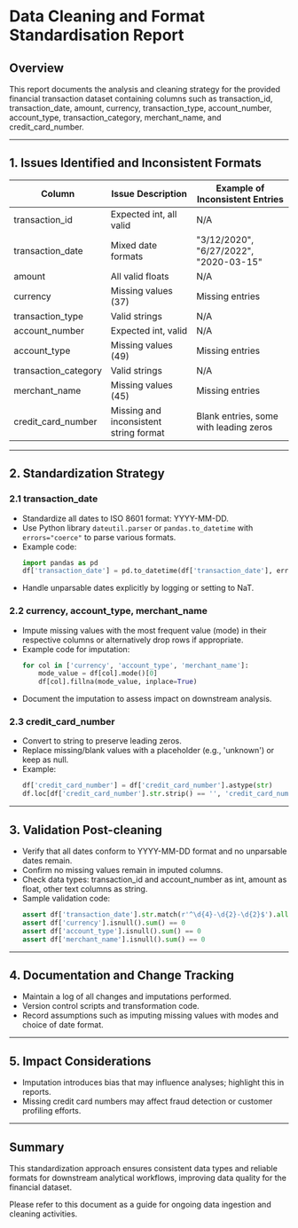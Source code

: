 # Data Cleaning and Format Standardisation Report

## Overview
This report documents the analysis and cleaning strategy for the provided financial transaction dataset containing columns such as transaction_id, transaction_date, amount, currency, transaction_type, account_number, account_type, transaction_category, merchant_name, and credit_card_number.

---

## 1. Issues Identified and Inconsistent Formats

| Column               | Issue Description                      | Example of Inconsistent Entries          |
|----------------------|--------------------------------------|------------------------------------------|
| transaction_id       | Expected int, all valid               | N/A                                      |
| transaction_date     | Mixed date formats                    | "3/12/2020", "6/27/2022", "2020-03-15" |
| amount               | All valid floats                     | N/A                                      |
| currency             | Missing values (37)                   | Missing entries                          |
| transaction_type     | Valid strings                        | N/A                                      |
| account_number       | Expected int, valid                  | N/A                                      |
| account_type         | Missing values (49)                   | Missing entries                          |
| transaction_category | Valid strings                        | N/A                                      |
| merchant_name        | Missing values (45)                   | Missing entries                          |
| credit_card_number   | Missing and inconsistent string format | Blank entries, some with leading zeros  |

---

## 2. Standardization Strategy

### 2.1 transaction_date
- Standardize all dates to ISO 8601 format: YYYY-MM-DD.
- Use Python library `dateutil.parser` or `pandas.to_datetime` with `errors="coerce"` to parse various formats.
- Example code:
  ```python
  import pandas as pd
  df['transaction_date'] = pd.to_datetime(df['transaction_date'], errors='coerce').dt.strftime('%Y-%m-%d')
  ```
- Handle unparsable dates explicitly by logging or setting to NaT.

### 2.2 currency, account_type, merchant_name
- Impute missing values with the most frequent value (mode) in their respective columns or alternatively drop rows if appropriate.
- Example code for imputation:
  ```python
  for col in ['currency', 'account_type', 'merchant_name']:
      mode_value = df[col].mode()[0]
      df[col].fillna(mode_value, inplace=True)
  ```
- Document the imputation to assess impact on downstream analysis.

### 2.3 credit_card_number
- Convert to string to preserve leading zeros.
- Replace missing/blank values with a placeholder (e.g., 'unknown') or keep as null.
- Example:
  ```python
  df['credit_card_number'] = df['credit_card_number'].astype(str)
  df.loc[df['credit_card_number'].str.strip() == '', 'credit_card_number'] = None
  ```

---

## 3. Validation Post-cleaning
- Verify that all dates conform to YYYY-MM-DD format and no unparsable dates remain.
- Confirm no missing values remain in imputed columns.
- Check data types: transaction_id and account_number as int, amount as float, other text columns as string.
- Sample validation code:
  ```python
  assert df['transaction_date'].str.match(r'^\d{4}-\d{2}-\d{2}$').all()
  assert df['currency'].isnull().sum() == 0
  assert df['account_type'].isnull().sum() == 0
  assert df['merchant_name'].isnull().sum() == 0
  ```

---

## 4. Documentation and Change Tracking
- Maintain a log of all changes and imputations performed.
- Version control scripts and transformation code.
- Record assumptions such as imputing missing values with modes and choice of date format.

---

## 5. Impact Considerations
- Imputation introduces bias that may influence analyses; highlight this in reports.
- Missing credit card numbers may affect fraud detection or customer profiling efforts.

---

## Summary
This standardization approach ensures consistent data types and reliable formats for downstream analytical workflows, improving data quality for the financial dataset.

Please refer to this document as a guide for ongoing data ingestion and cleaning activities.
